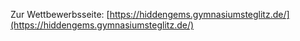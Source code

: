 Zur Wettbewerbsseite: [https://hiddengems.gymnasiumsteglitz.de/](https://hiddengems.gymnasiumsteglitz.de/)